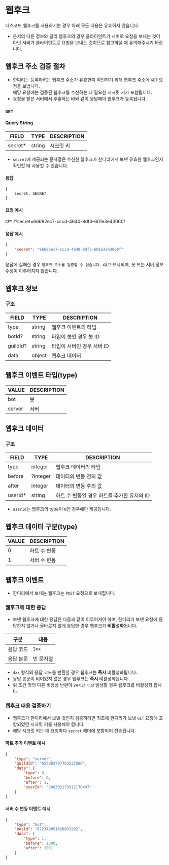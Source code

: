 # 웹후크

<Message type="info">디스코드 웹후크를 사용하시는 경우 아래 모든 내용은 유효하지 않습니다.</Message>

- 문서의 다른 정보와 달리 웹후크의 경우 클라이언트가 서버로 요청을 보내는 것이 아닌 서버가 클라이언트로 요청을 보내는 것이므로 참고하실 때 유의해주시기 바랍니다.

## 웹후크 주소 검증 절차

- 한디리는 등록하려는 웹후크 주소가 유효한지 확인하기 위해 웹후크 주소에 `GET` 요청을 보냅니다.  
해당 요청에는 검증된 웹후크를 수신하는 데 필요한 시크릿 키가 포함됩니다.
- 요청을 받은 서버에서 후술하는 바와 같이 응답해야 웹후크가 등록됩니다.

### `GET`

#### Query String

| FIELD | TYPE | DESCRIPTION |
| --- | --- | --- |
| secret* | string | 시크릿 키 |

- ``secret``에 제공되는 문자열은 수신한 웹후크가 한디리에서 보낸 유효한 웹후크인지 확인할 때 사용할 수 있습니다.  

#### 응답

```tsx
{
	secret: SECRET
}
```

#### 요청 예시

`GET` /?secret=66682ec7-cccd-4640-8df3-601e3e43060f

#### 응답 예시

```json
{
	"secret": "66682ec7-cccd-4640-8df3-601e3e43060f"
}
```

<Message type=”warning”>

응답에 실패한 경우 `웹후크 주소를 검증할 수 없습니다.` 라고 표시되며, 봇 또는 서버 정보 수정이 이루어지지 않습니다.

</Message>

## 웹후크 정보

### 구조

| FIELD | TYPE | DESCRIPTION |
| --- | --- | --- |
| type | string | 웹후크 이벤트의 타입 |
| botId? | string | 타입이 봇인 경우 봇 ID |
| guildId? | string | 타입이 서버인 경우 서버 ID |
| data | object | 웹후크 데이터 |

## 웹후크 이벤트 타입(type)

| VALUE | DESCRIPTION |
| --- | --- |
| bot | 봇 |
| server | 서버 |

## 웹후크 데이터

### 구조

| FIELD | TYPE | DESCRIPTION |
| --- | --- | --- |
| type | integer | 웹후크 데이터의 타입 |
| before | ?integer | 데이터의 변동 전의 값 |
| after | integer | 데이터의 변동 후의 값 |
| userId* | string | 하트 수 변동일 경우 하트를 추가한 유저의 ID |

- ``userId``는 웹후크의 type이 ``0``인 경우에만 제공됩니다.

## 웹후크 데이터 구분(type)

| VALUE | DESCRIPTION |
| --- | --- |
| 0 | 하트 수 변동 |
| 1 | 서버 수 변동 |

## 웹후크 이벤트
- 한디리에서 보내는 웹후크는 `POST` 요청으로 보내집니다.

### 웹후크에 대한 응답
- 보낸 웹후크에 대한 응답은 다음과 같이 이루어져야 하며, 한디리가 보낸 요청에 응답하지 않거나 올바르지 않게 응답한 경우 웹후크가 **비활성화**됩니다.

|구분|내용|
|---|---|
|응답 코드|`2xx`|
|응답 본문|빈 문자열|

- `4xx` 형식의 응답 코드를 반환한 경우 웹후크는 **즉시** 비활성화됩니다.
- 응답 본문이 비어있지 않은 경우 웹후크는 **즉시** 비활성화됩니다.
- 위 조건 외의 다른 비정상 반환이 `24시간 이상` 발생할 경우 웹후크를 비활성화 합니다.

### 웹후크 내용 검증하기
- 웹후크가 한디리에서 보낸 것인지 검증하려면 최초에 한디리가 보낸 `GET` 요청에 포함되었던 시크릿 키를 사용해야 합니다.
- 해당 시크릿 키는 매 요청마다 `secret` 헤더에 포함되어 전송됩니다.

#### 하트 추가 이벤트 예시

```json
{
	"type": "server",
	"guildId": "653083797763522580",
	"data": {
        "type": 0,
        "before": 0,
        "after": 1,
        "userId": "288302173912170497"
    }
}
```

#### 서버 수 변동 이벤트 예시

```json
{
	"type": "bot",
	"botId": "872349051620831292",
	"data": {
        "type": 1,
        "before": 1000,
        "after": 1001
    }
}
```